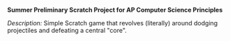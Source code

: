 **Summer Preliminary Scratch Project for AP Computer Science Principles**

*Description:* Simple Scratch game that revolves (literally) around dodging projectiles and defeating a central "core".